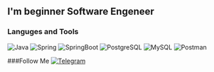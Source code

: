 ## I'm beginner Software Engeneer

### Languges and Tools
![Java](https://img.shields.io/badge/-Java-090909?style=for-the-badge&logo=java)
![Spring](https://img.shields.io/badge/-Spring-090909?style=for-the-badge&logo=spring)
![SpringBoot](https://img.shields.io/badge/-Spring_Boot-090909?style=for-the-badge&logo=spring)
![PostgreSQL](https://img.shields.io/badge/-PostgreSQL-090909?style=for-the-badge&logo=postgresql)
![MySQL](https://img.shields.io/badge/-MySQL-090909?style=for-the-badge&logo=mysql)
![Postman](https://img.shields.io/badge/-Postman-090909?style=for-the-badge&logo=postman)

###Follow Me
[![Telegram](https://img.shields.io/badge/-Telegram-090909?style=for-the-badge&logo=telegram)](https://t.me/maxFedor)
